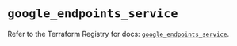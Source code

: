 # `google_endpoints_service`

Refer to the Terraform Registry for docs: [`google_endpoints_service`](https://registry.terraform.io/providers/hashicorp/google-beta/5.36.0/docs/resources/google_endpoints_service).
